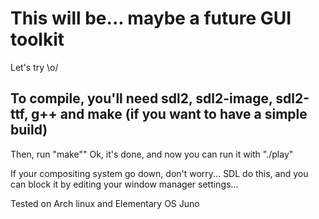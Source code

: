 # This will be... maybe a future GUI toolkit

Let's try \o/

## To compile, you'll need sdl2, sdl2-image, sdl2-ttf, g++ and make (if you want to have a simple build)

Then, run "make""
Ok, it's done, and now you can run it with "./play"


If your compositing system go down, don't worry... SDL do this, and you can block it by editing your window manager settings... 

Tested on Arch linux and Elementary OS Juno
